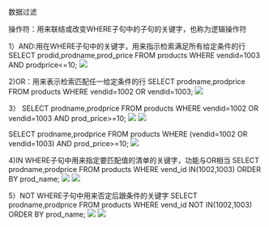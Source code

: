 数据过滤


操作符：用来联结或改变WHERE子句中的子句的关键字，也称为逻辑操作符

1）AND:用在WHERE子句中的关键字，用来指示检索满足所有给定条件的行
SELECT prodid,prodname,prod_price
FROM products
WHERE vendid=1003 AND prodprice<=10;
![](https://tva1.sinaimg.cn/large/008eGmZEly1gortdqrq6dj306402zjrw.jpg)

2)OR：用来表示检索匹配任一给定条件的行
SELECT prodname,prodprice
FROM products
WHERE vendid=1002 OR vendid=1003;
![](https://tva1.sinaimg.cn/large/008eGmZEly1gortdy8cwwj304k04edgd.jpg)

3）
SELECT prodname,prodprice
FROM products
WHERE vendid=1002 OR vendid=1003 AND prod_price>=10;
![](https://tva1.sinaimg.cn/large/008eGmZEly1gorte6be0aj304k03cgm0.jpg)
![](https://tva1.sinaimg.cn/large/008eGmZEly1gorted4pwej30bo03z0uo.jpg)

SELECT prodname,prodprice
FROM products
WHERE (vendid=1002 OR vendid=1003) AND prod_price>=10;
![](https://tva1.sinaimg.cn/large/008eGmZEly1gorteko0dsj304n02lmxh.jpg)

4)IN WHERE子句中用来指定要匹配值的清单的关键字，功能与OR相当
SELECT prodname,prodprice
FROM products
WHERE vend_id IN(1002,1003)
ORDER BY prod_name;
![](https://tva1.sinaimg.cn/large/008eGmZEly1gortevao5yj304m04fq3h.jpg)
![](https://tva1.sinaimg.cn/large/008eGmZEly1gortf1wwppj30aq03a75q.jpg)

5）NOT WHERE子句中用来否定后跟条件的关键字
SELECT prodname,prodprice
FROM products
WHERE vend_id NOT IN(1002,1003)
ORDER BY prod_name;
![](https://tva1.sinaimg.cn/large/008eGmZEly1gortf9n2m6j304c02w0t3.jpg)
![](https://tva1.sinaimg.cn/large/008eGmZEly1gortfgap23j30ba021abh.jpg)
